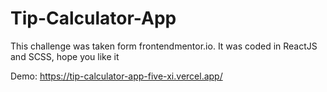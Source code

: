 # Tip-Calculator-App

This challenge was taken form frontendmentor.io. It was coded in ReactJS and SCSS, hope you like it 

Demo: https://tip-calculator-app-five-xi.vercel.app/
